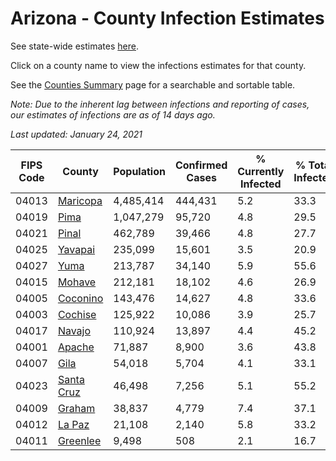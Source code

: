 # Arizona - County Infection Estimates

See state-wide estimates [here](/infections/us-az).

Click on a county name to view the infections estimates for that county.

See the [Counties Summary](/infections/summary-counties) page for a searchable and sortable table.

*Note: Due to the inherent lag between infections and reporting of cases, our estimates of infections are as of 14 days ago.*

*Last updated: January 24, 2021*

|   FIPS Code |                   County |   Population |   Confirmed Cases |   % Currently Infected |   % Total Infected |
|-------------|--------------------------|--------------|-------------------|------------------------|--------------------|
|       04013 |     [Maricopa](maricopa) |    4,485,414 |           444,431 |                    5.2 |               33.3 |
|       04019 |             [Pima](pima) |    1,047,279 |            95,720 |                    4.8 |               29.5 |
|       04021 |           [Pinal](pinal) |      462,789 |            39,466 |                    4.8 |               27.7 |
|       04025 |       [Yavapai](yavapai) |      235,099 |            15,601 |                    3.5 |               20.9 |
|       04027 |             [Yuma](yuma) |      213,787 |            34,140 |                    5.9 |               55.6 |
|       04015 |         [Mohave](mohave) |      212,181 |            18,102 |                    4.6 |               26.9 |
|       04005 |     [Coconino](coconino) |      143,476 |            14,627 |                    4.8 |               33.6 |
|       04003 |       [Cochise](cochise) |      125,922 |            10,086 |                    3.9 |               25.7 |
|       04017 |         [Navajo](navajo) |      110,924 |            13,897 |                    4.4 |               45.2 |
|       04001 |         [Apache](apache) |       71,887 |             8,900 |                    3.6 |               43.8 |
|       04007 |             [Gila](gila) |       54,018 |             5,704 |                    4.1 |               33.1 |
|       04023 | [Santa Cruz](santa-cruz) |       46,498 |             7,256 |                    5.1 |               55.2 |
|       04009 |         [Graham](graham) |       38,837 |             4,779 |                    7.4 |               37.1 |
|       04012 |         [La Paz](la-paz) |       21,108 |             2,140 |                    5.8 |               33.2 |
|       04011 |     [Greenlee](greenlee) |        9,498 |               508 |                    2.1 |               16.7 |